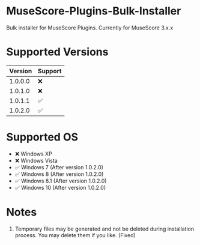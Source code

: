 # MuseScore-Plugins-Bulk-Installer
Bulk installer for MuseScore Plugins. 
Currently for MuseScore 3.x.x
# Supported Versions
| Version | Support |
| ----------- | ----------- |
| 1.0.0.0 | :x: |
| 1.0.1.0 | :x: |
| 1.0.1.1 | :white_check_mark: |
| 1.0.2.0 | :white_check_mark: |

# Supported OS
- :x: Windows XP
- :x: Windows Vista
- :white_check_mark: Windows 7 (After version 1.0.2.0)
- :white_check_mark: Windows 8 (After version 1.0.2.0)
- :white_check_mark: Windows 8.1 (After version 1.0.2.0)
- :white_check_mark: Windows 10 (After version 1.0.2.0)

# Notes
1. Temporary files may be generated and not be deleted during installation process.  You may delete them if you like. (Fixed)
